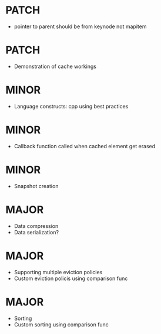 # PATCH
- pointer to parent should be from keynode not mapitem

# PATCH
- Demonstration of cache workings

# MINOR
- Language constructs: cpp using best practices

# MINOR
- Callback function called when cached element get erased

# MINOR 
- Snapshot creation

# MAJOR 
- Data compression
- Data serialization?

# MAJOR
- Supporting multiple eviction policies
- Custom eviction policis using comparison func

# MAJOR
- Sorting
- Custom sorting using comparison func


